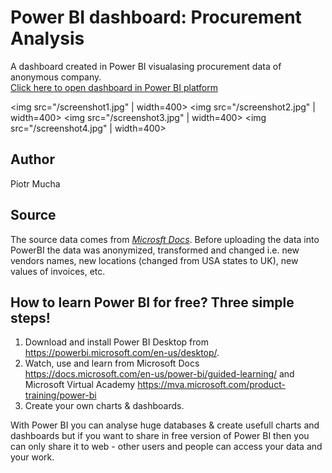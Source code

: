 # Power BI dashboard: Procurement Analysis

A dashboard created in Power BI visualasing procurement data of anonymous company.<br>
[Click here to open dashboard in Power BI platform](https://app.powerbi.com/view?r=eyJrIjoiNTcyNzdlYTctOGUwMy00YmVmLTgyYWQtMDMxZTIwMTczNjM0IiwidCI6Ijk0NzIwMTYwLWYzMTgtNDI1Ni1hYWI1LTQyNDQwOTExZWQ1ZiJ9)

<img src="/screenshot1.jpg" | width=400>
<img src="/screenshot2.jpg" | width=400>
<img src="/screenshot3.jpg" | width=400>
<img src="/screenshot4.jpg" | width=400>

## Author
Piotr Mucha

## Source
The source data comes from *[Microsft Docs](https://docs.microsoft.com/en-us/power-bi/sample-procurement)*. Before uploading the data into PowerBI the data was anonymized, transformed and changed i.e. new vendors names, new locations (changed from USA states to UK), new values of invoices, etc.<br>

## How to learn Power BI for free? Three simple steps!
1. Download and install Power BI Desktop from https://powerbi.microsoft.com/en-us/desktop/. 
2. Watch, use and learn from Microsoft Docs https://docs.microsoft.com/en-us/power-bi/guided-learning/ and Microsoft Virtual Academy https://mva.microsoft.com/product-training/power-bi
3. Create your own charts & dashboards.

With Power BI you can analyse huge databases & create usefull charts and dashboards but if you want to share in free version of Power BI then you can only share it to web - other users and people can access your data and your work.
